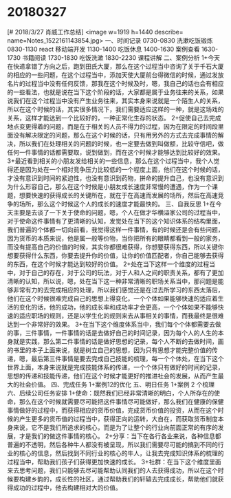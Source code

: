 # 20180327

[# 2018/3/27 肖威工作总结]
<image w=1919 h=1440 describe= name=Notes_1522161143854.jpg>
一、时间记录
0730-0830 洗漱吃饭锻炼
0830-1130 react 移动端开发
1130-1400 吃饭休息
1400-1630 案例查看
1630-1730 书籍阅读
1730-1830 吃饭洗漱
1830-2230 课程讲解
二、案例分析
1+今天在快递拿错了方向之后，跑到田氏大厦，那么在这个过程当中咨询了关于千石大厦的相应的一些问题，在这个过程当中，添加天使大厦前台得微信的时候，通过发放名片的过程当中没有任何反馈，那我在这个时候及时，嗯，我自己的话也会有相应的一些看法，也就是说在当下这个阶段的话，大家都是属于业务往来的关系，如果说我们在这个过程当中没有产生业务往来，其实本身来说就是一个陌生人的关系，所以在这个时候的话，其实很多情况下，我们需要适应这样的一种，就是这场戏的关系，这样才能达到一个比较好的，一种正常化生存的状态。
2+促使自己去完成地点变更得着的问题，而是在于相关的人员不得力的过程，因为在限定的时间段里面没有解决限定的问题，那么在这个时候的话，只有用另外的方式去完成事情的解决，所以我们在处理相关的问题的时候，也一定要去做到叫做额，比较守信吧，做任何一件事情的话都需要取，说到做到，而在这个时候才能够达到比较好的效果。
3+最近看到相关的小朋友发给相关的一些信息，那么在这个过程当中，我个人觉得还是因为处在一个相对竞争压力比较低的一个程度上面，他们在这个时候的话，才没有意识到时间的紧迫性，也没有意识到药物，拼命的提升自己，也没有意识到为什么形容自己，那么在这个时候是小朋友成长速度非常慢的遭遇，作为一个课题，想要快速的获得成长的关键所在，就在于在高速而发展的场所，然后在高速竞争的场所，那么这个时候这个人的成长的速度才能最快的。
三、自我反思
1+在今天主要是去谈了一下关于使命的问题，嗯，个人在做才华横溢家公司的过程当中，对于使命这件事情有了更清晰的认知，发觉处在当下的这个知识体系的结构里面，我们普遍的个体都一切向前看，我觉得这样一件事情，有的时候还是会有些问题，因为货币的本质来说，他是属一般等价物，当你把所有的眼睛都看到一般的家务，而没有提高自己的价值的时候，其实你都很难获得，你想要获得东西，所以关键你想要获得什么东西，你要去提升你的价值，让你的价值匹配者，你自己能够去获得的东西，在这个时候才能达到较好的价值。
2+处在当下这样一个维度的过程当中，对于自己的存在，对于公司的玩法，对于人和人之间的职责关系，都有了更加清晰的认知，所以说，嗯，处在当下这一种非常清晰的职场关系当中，那问题是能够非常有力的去完成相应的处理，所以我们感觉还是在过去所学习的东西太落后，他们在这个时候很难完成自己的思想上得变化，一个个体如果能够快速的适应着生活的变化的话，他的成功，他的成长率和成功率才会更高，一个个体如果不能够快速的适应职场的规则，还是以学生化的规则来去从事相关的事情，而我最终是很难达到一个非常好的效果。
3+在当下这个维度体系当中，我们每个个体都需要去做的事，三件事情，一件事情的话是去做好自己的时间记录，因为每个人的人生的本身就是实践，那么第二件事情的话是做好思想的记录，每个人不断的去做时间，画的书里的本子上面来说，就是树立自己的思想，因为只有思想才能完整价值的传递，嗯，最后第三件事情是要去完成自己技能的梳理，每一个个体处，在当下这个世界上面，本身来说就是完成技能体系的传递，一个个体只有做好的时间的记录，思想的传递和技能传递，他们在这个时候才能更好的推进社会的发展，从而产生最大的社会价值。
四、完成任务
1+案例12的优化
五、明日任务
1+案例 2 个梳理
六、后续公司任务安排
1+使命：既然我们已经非常清晰的明白，个人所存在的使命，那么在这个时候就需要尽可能把这件事情尽可能做好，那么我们在健康的保健事情做好的过程中，而获得相应的货币价值，完成货币价值的投资，从而在这个时候的产生更多的货币值的过程当中，获得正向的运转，大自在，而获取货币制度本身来说，它不是我们所追求的核心，而是为了让整个的行业向前面正常的有序的发展，才是我们的做这件事情的核心。
2+分享：当下在各行各业来说，各种信息都普遍的不透明，然后各种牛人都没有被呈现，所以我们需要尽可能的搞到不同的行业的核心的信息，然后找到不同行业的核心的牛人，让我去完成知识体系的梳理的过程当中，帮助我们孩子们获得更加快速的成长。
3+社群：在当下这个维度里面来去思考问题，我们只能够去尽可能帮助认同我们的人去获得成功，所以在这个时候要构建乡韵的，成长性的社区，通过帮助我们的轩辕去完成成长，帮助他们就获得成功的过程中，他去构建相对大的价值。
